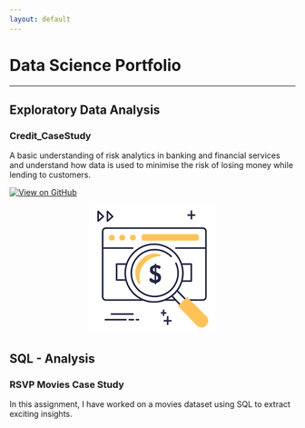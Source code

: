 ```yaml
---
layout: default
---
```


# Data Science Portfolio
---
## Exploratory Data Analysis

### Credit_CaseStudy
A basic understanding of risk analytics in banking and financial services and understand how data 
is used to minimise the risk of losing money while lending to customers.



[![View on GitHub](https://img.shields.io/badge/GitHub-View_on_GitHub-blue?logo=GitHub)](https://github.com/DhruvaHanda/Exploratory-DA-for-Credit-Case)
<center><img src="assets/img/Credit.png"/></center>


## SQL - Analysis

### RSVP Movies Case Study
In this assignment, I have worked on a movies dataset using SQL to extract exciting insights.
